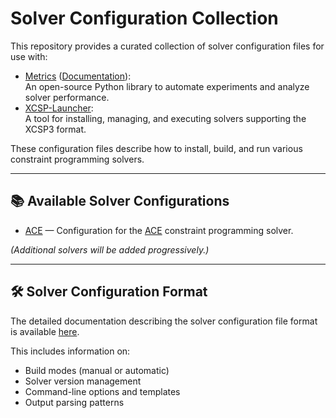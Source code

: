 # Solver Configuration Collection

This repository provides a curated collection of solver configuration files for use with:

- [Metrics](https://github.com/crilllab/metrics) ([Documentation](https://metrics.readthedocs.io)):  
  An open-source Python library to automate experiments and analyze solver performance.
- [XCSP-Launcher](https://github.com/thibaultfalque/xcsp-launcher):  
  A tool for installing, managing, and executing solvers supporting the XCSP3 format.

These configuration files describe how to install, build, and run various constraint programming solvers.

---

## 📚 Available Solver Configurations

- [ACE](./ace.solver.yaml) — Configuration for the [ACE](https://github.com/xcsp3team/ace) constraint programming solver.

*(Additional solvers will be added progressively.)*

---

## 🛠️ Solver Configuration Format

The detailed documentation describing the solver configuration file format is available [here](./format.md).

This includes information on:

- Build modes (manual or automatic)
- Solver version management
- Command-line options and templates
- Output parsing patterns